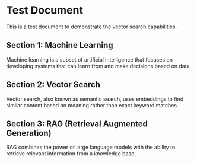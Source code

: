 # Test Document

This is a test document to demonstrate the vector search capabilities.

## Section 1: Machine Learning
Machine learning is a subset of artificial intelligence that focuses on developing systems that can learn from and make decisions based on data.

## Section 2: Vector Search
Vector search, also known as semantic search, uses embeddings to find similar content based on meaning rather than exact keyword matches.

## Section 3: RAG (Retrieval Augmented Generation)
RAG combines the power of large language models with the ability to retrieve relevant information from a knowledge base.